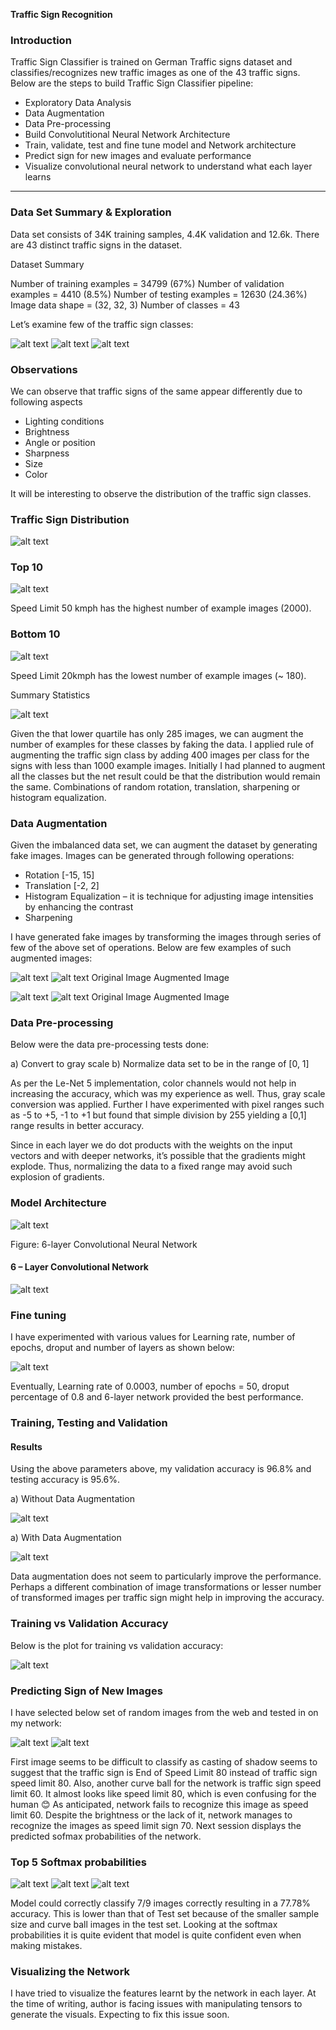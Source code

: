 **Traffic Sign Recognition** 

### Introduction

Traffic Sign Classifier is trained on German Traffic signs dataset and classifies/recognizes new traffic images as one of the 43 traffic signs. Below are the steps to build Traffic Sign Classifier pipeline:

*	Exploratory Data Analysis
*	Data Augmentation
*	Data Pre-processing
*	Build Convolutitional Neural Network Architecture
*	Train, validate, test and fine tune model and Network architecture
*	Predict sign for new images and evaluate performance
*	Visualize convolutional neural network to understand what each layer learns

[//]: # (Image References)

[image1]: ./examples/TrafficSign1.jpg "Visualization"
[image2]: ./examples/TrafficSign2.jpg "Grayscaling"
[image3]: ./examples/TrafficSign3.jpg.png "Random Noise"
[image4]: ./examples/TrafficSign4.jpg "Traffic Sign 1"
[image5]: ./examples/TrafficSign5.jpg "Traffic Sign 2"
[image6]: ./examples/TrafficSign6.jpg "Traffic Sign 3"
[image7]: ./examples/TrafficSign7.jpg "Traffic Sign 4"
[image8]: ./examples/TrafficSign8.jpg "Traffic Sign 5"
[image9]: ./examples/TrafficSign9.jpg "Visualization"
[image10]: ./examples/TrafficSign10.jpg "Visualization"
[image11]: ./examples/TrafficSign11.jpg "Visualization"
[image12]: ./examples/TrafficSign12.jpg "Grayscaling"
[image13]: ./examples/TrafficSign13.jpg "Random Noise"
[image14]: ./examples/TrafficSign14.jpg "Traffic Sign 1"
[image15]: ./examples/TrafficSign15.jpg "Traffic Sign 2"
[image16]: ./examples/TrafficSign16.JPG "Traffic Sign 3"
[image17]: ./examples/TrafficSign17.jpg "Traffic Sign 4"
[image18]: ./examples/TrafficSign18.jpg "Traffic Sign 5"
[image19]: ./examples/TrafficSign19.jpg "Traffic Sign 5"
[image20]: ./examples/TrafficSign20.jpg "Traffic Sign 5"
[image21]: ./examples/TrafficSign21.jpg "Traffic Sign 5"
[image22]: ./examples/TrafficSign22.jpg "Traffic Sign 5"
[image23]: ./examples/TrafficSign23.jpg "Traffic Sign 5"
[image24]: ./examples/TrafficSign24.jpg "Traffic Sign 5"


---
### Data Set Summary & Exploration

Data set consists of 34K training samples, 4.4K validation and 12.6k. There are 43 distinct traffic signs in the dataset. 

Dataset Summary

Number of training examples      = 34799 (67%)
Number of validation examples    = 4410  (8.5%)
Number of testing examples       = 12630 (24.36%)
Image data shape = (32, 32, 3)
Number of classes = 43

Let’s examine few of the traffic sign classes:

![alt text][image1]
![alt text][image2]
![alt text][image3]

### Observations

We can observe that traffic signs of the same appear differently due to following aspects
*	Lighting conditions
*	Brightness
*	Angle or position
*	Sharpness
*	Size
*	Color

It will be interesting to observe the distribution of the traffic sign classes.

### Traffic Sign Distribution

![alt text][image4]

### Top 10

![alt text][image5]

Speed Limit 50 kmph has the highest number of example images (2000).

### Bottom 10

![alt text][image6]

Speed Limit 20kmph has the lowest number of example images (~ 180).

Summary Statistics

![alt text][image7]

Given the that lower quartile has only 285 images, we can augment the number of examples for these classes by faking the data. I applied rule of augmenting the traffic sign class by adding 400 images per class for the signs with less than 1000 example images. Initially I had planned to augment all the classes but the net result could be that the distribution would remain the same. Combinations of random rotation, translation, 
sharpening or histogram equalization.

### Data Augmentation

Given the imbalanced data set, we can augment the dataset by generating fake images. Images can be generated through following operations:
*	Rotation [-15, 15]
*	Translation [-2, 2]
*	Histogram Equalization – it is technique for adjusting image intensities by enhancing the contrast
*	Sharpening

I have generated fake images by transforming the images through series of few of the above set of operations. Below are few examples of such augmented images:


![alt text][image8] ![alt text][image9]
Original Image       Augmented Image

![alt text][image10] ![alt text][image11]
Original Image       Augmented Image

### Data Pre-processing

Below were the data pre-processing tests done:

a)  Convert to gray scale
b) Normalize data set to be in the range of [0, 1]

As per the Le-Net 5 implementation, color channels would not help in increasing the accuracy, which was my experience as well. Thus, 
gray scale conversion was applied. Further I have experimented with pixel ranges such as -5 to +5, -1 to +1 but found that 
simple division by 255 yielding a [0,1] range results in better accuracy. 

Since in each layer we do dot products with the weights on the input vectors and with deeper networks, it’s possible that the gradients 
might explode. Thus, normalizing the data to a fixed range may avoid such explosion of gradients.


### Model Architecture


![alt text][image14] 

Figure: 6-layer Convolutional Neural Network

#### 6 – Layer Convolutional Network

![alt text][image15] 

### Fine tuning

I have experimented with various values for Learning rate, number of epochs, droput and number of layers as shown below:

![alt text][image16] 

Eventually, Learning rate of 0.0003, number of epochs = 50, droput percentage of 0.8 and 6-layer network provided the best performance. 


### Training, Testing and Validation

#### Results

Using the above parameters above, my validation accuracy is 96.8% and testing accuracy is 95.6%.

a) Without Data Augmentation

![alt text][image17] 

a) With Data Augmentation

![alt text][image18]

Data augmentation does not seem to particularly improve the performance. Perhaps a different combination of image transformations or lesser 
number of transformed images per traffic sign might help in improving the accuracy.

### Training vs Validation Accuracy

Below is the plot for training vs validation accuracy:

![alt text][image19]

### Predicting Sign of New Images

I have selected below set of random images from the web and tested in on my network:

![alt text][image20]
![alt text][image21]

First image seems to be difficult to classify as casting of shadow seems to suggest that the traffic sign is End of Speed Limit 80 
instead of traffic sign speed limit 80. Also, another curve ball for the network is traffic sign speed limit 60. It almost looks 
like speed limit 80, which is even confusing for the human 😊 As anticipated, network fails to recognize this image as speed limit 60. 
Despite the brightness or the lack of it, network manages to recognize the images as speed limit sign 70. Next session displays the 
predicted sofmax probabilities of the network.

### Top 5 Softmax probabilities

![alt text][image22]
![alt text][image23]
![alt text][image24]

Model could correctly classify 7/9 images correctly resulting in a 77.78% accuracy. This is lower than that of Test set because of 
the smaller sample size and curve ball images in the test set. Looking at the softmax probabilities it is quite evident that model 
is quite confident even when making mistakes.

### Visualizing the Network

I have tried to visualize the features learnt by the network in each layer. At the time of writing, author is facing issues with 
manipulating tensors to generate the visuals. Expecting to fix this issue soon.
